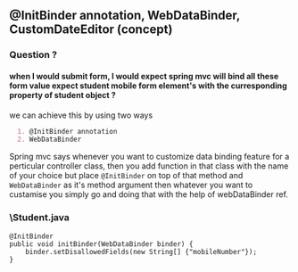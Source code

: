 ## @InitBinder annotation, WebDataBinder, CustomDateEditor (concept) 

### Question ?
#### when I would submit form, I would expect spring mvc will bind all these form value expect student mobile form element's with the curresponding property of student object ?

we can achieve this by using two ways
```markdown
  1. @InitBinder annotation
  2. WebDataBinder
 ```

Spring mvc says whenever you want to customize data binding feature for a perticular controller class, then you add function in that class with the name of your choice but place  `@InitBinder` on top of that method and `WebDataBinder`  as it's method argument then whatever you want to custamise you simply go and doing that with the help of webDataBinder ref.

### \Student.java
```
@InitBinder
public void initBinder(WebDataBinder binder) {
	binder.setDisallowedFields(new String[] {"mobileNumber"});
}
```
